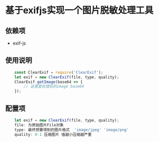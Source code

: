 # 基于exifjs实现一个图片脱敏处理工具

## 依赖项
- exif-js

## 使用说明
``` javascript 
	const ClearExif = require('ClearExif');
	let exif = new ClearExif(file, type, quality);
	ClearExif.getImage(base64 => {
		// 这里是处理后的image base64
	});

```

## 配置项

``` javascript
	let exif = new ClearExif(file, type, quality);
	file: 为原始图片File对象
	type: 最终想要得到的图片格式  'image/jpeg' 'image/png'
	quality: 0-1 压缩图片 值越小压缩越严重

```
